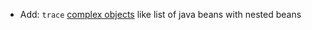 * Add: `trace` [complex objects](report/tracing#object-properties) like list of java beans with nested beans